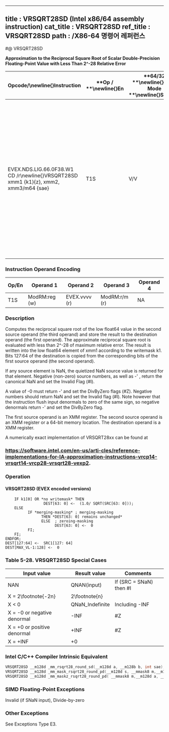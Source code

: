 ----------------------------
title : VRSQRT28SD (Intel x86/64 assembly instruction)
cat_title : VRSQRT28SD
ref_title : VRSQRT28SD
path : /X86-64 명령어 레퍼런스
----------------------------
#@ VRSQRT28SD

**Approximation to the Reciprocal Square Root of Scalar Double-Precision Floating-Point Value with Less Than 2^-28 Relative Error**

|**Opcode/**\newline{}**Instruction**|**Op / **\newline{}**En**|**64/32 **\newline{}**bit Mode **\newline{}**Support**|**CPUID **\newline{}**Feature **\newline{}**Flag**|**Description**|
|------------------------------------|-------------------------|------------------------------------------------------|--------------------------------------------------|---------------|
|EVEX.NDS.LIG.66.0F38.W1 CD /r\newline{}VRSQRT28SD xmm1 {k1}{z}, xmm2, xmm3/m64 {sae}|T1S|V/V|AVX512ER|Computes approximate reciprocal square root (<2^-28 relative error) of the scalar double-precision floating-point value from xmm3/m64 and stores result in xmm1with writemask k1. Also, upper double-precision floating-point value (bits[127:64]) from xmm2 is copied to xmm1[127:64].|
### Instruction Operand Encoding


|Op/En|Operand 1|Operand 2|Operand 3|Operand 4|
|-----|---------|---------|---------|---------|
|T1S|ModRM:reg (w)|EVEX.vvvv (r)|ModRM:r/m (r)|NA|
### Description


Computes the reciprocal square root of the low float64 value in the second source operand (the third operand) and store the result to the destination operand (the first operand). The approximate reciprocal square root is evaluated with less than 2^-28 of maximum relative error. The result is written into the low float64 element of xmm1 according to the writemask k1. Bits 127:64 of the destination is copied from the corresponding bits of the first source operand (the second operand).

If any source element is NaN, the quietized NaN source value is returned for that element. Negative (non-zero) source numbers, as well as -'  , return the canonical NaN and set the Invalid Flag (#I).

A value of -0 must return - '  and set the DivByZero flags (#Z). Negative numbers should return NaN and set the Invalid flag (#I). Note however that the instruction flush input denormals to zero of the same sign, so negative denormals return - '  and set the DivByZero flag.

The first source operand is an XMM register. The second source operand is an XMM register or a 64-bit memory location. The destination operand is a XMM register. 

A numerically exact implementation of VRSQRT28xx can be found at 

###                                                                                                        https://software.intel.com/en-us/arti-cles/reference-implementations-for-IA-approximation-instructions-vrcp14-vrsqrt14-vrcp28-vrsqrt28-vexp2.

### Operation
#### VRSQRT28SD (EVEX encoded versions) 
```info-verb
    IF k1[0] OR *no writemask* THEN
                 DEST[63: 0]  <-  (1.0/ SQRT(SRC[63: 0]));
    ELSE 
          IF *merging-masking* ; merging-masking
                THEN *DEST[63: 0] remains unchanged*
                ELSE  ; zeroing-masking
                      DEST[63: 0] <-   0
          FI;
    FI;
ENDFOR;
DEST[127:64]  <-  SRC1[127: 64]
DEST[MAX_VL-1:128]  <-  0
```
### Table 5-28. VRSQRT28SD Special Cases


|**Input value**|**Result value**|**Comments**|
|---------------|----------------|------------|
|NAN|QNAN(input)|If (SRC = SNaN) then #I|
|X = 2\footnote{-2n}|2\footnote{n}||
|X < 0|QNaN_Indefinite|Including -INF|
|X = -0 or negative denormal|-INF|#Z|
|X = +0 or positive denormal|+INF|#Z|
|X = +INF|+0||

### Intel C/C++ Compiler Intrinsic Equivalent

```cpp
VRSQRT28SD __m128d _mm_rsqrt28_round_sd(__m128d a, __m128b b, int sae);
VRSQRT28SD __m128d _mm_mask_rsqrt28_round_pd(__m128d s, __mmask8 m,__m128d a, __m128d b, int sae);
VRSQRT28SD __m128d _mm_maskz_rsqrt28_round_pd( __mmask8 m,__m128d a, __m128d b, int sae);
```
### SIMD Floating-Point Exceptions


Invalid (if SNaN input), Divide-by-zero

### Other Exceptions


See Exceptions Type E3.

